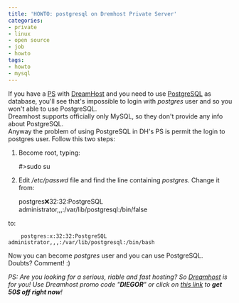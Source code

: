 ```yaml
---
title: 'HOWTO: postgresql on Dremhost Private Server'
categories:
- private
- linux
- open source
- job
- howto
tags:
- howto
- mysql
---
```

If you have a [PS](http://www.dreamhost.com/hosting-vps.html) with
[DreamHost](http://www.dreamhost.com/) and you need to use
[PostgreSQL](http://www.postgresql.org/) as database, you'll see that's
impossible to login with _postgres_ user and so you won't able to use
PostgreSQL.  
Dreamhost supports officially only MySQL, so they don't provide any info about
PostgreSQL.  
Anyway the problem of using PostgreSQL in DH's PS is permit the login to
postgres user. Follow this two steps:

  1. Become root, typing: 
    
        #>sudo su

  

  2. Edit _/etc/passwd_ file and find the line containing _postgres_. Change it from: 
    
        postgres:x:32:32:PostgreSQL administrator,,,:/var/lib/postgresql:/bin/false

  
to:

    
        postgres:x:32:32:PostgreSQL administrator,,,:/var/lib/postgresql:/bin/bash

  

  

  
Now you can become _postgres_ user and you can use PostgreSQL.  
Doubts? Comment! :)

_PS: Are you looking for a serious, riable and fast hosting? So
[Dreamhost](http://www.dreamhost.com/r.cgi?587246) is for you! Use Dreamhost
promo code "**DIEGOR**" or click on [this
link](http://www.dreamhost.com/r.cgi?587246) to **get 50$ off right now**!_

